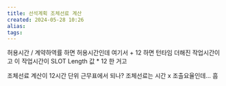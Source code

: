 ```yaml
---
title: 선석계획 조체선료 계산
created: 2024-05-28 10:26
alias:
tags:
---
```

허용시간 / 계약하역률 하면 허용시간인데 여기서 + 12 하면 턴타임 더해진 작업시간이고
이 작업시간이 SLOT Length 값 * 12 한 거고

조체선료 계산이 12시간 단위 근무표에서 되나?
조체선료는 시간 x 조출요율인데...
흠


